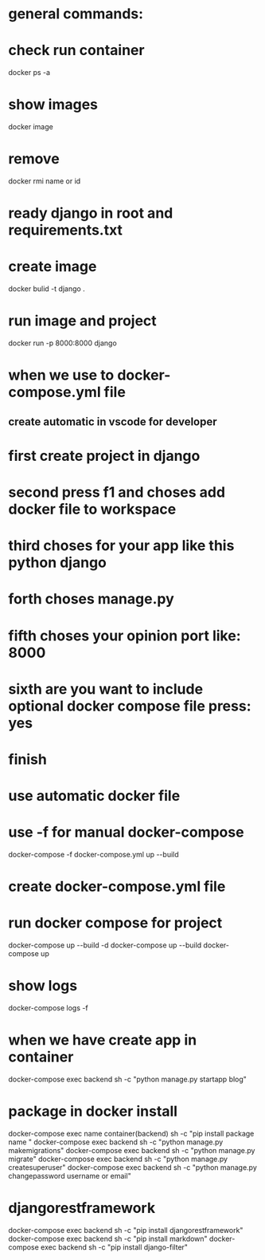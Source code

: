 
# general commands:

# check run container
  docker ps -a

# show images
 docker image 

# remove 
 docker rmi name or id 



# ready django in root and requirements.txt
# create  image 
 docker bulid -t django .


# run image and project
 docker run -p 8000:8000 django



# when we use to docker-compose.yml file 

## create automatic  in vscode for developer
# first create  project in django 
# second press f1  and choses add docker file to workspace 
# third choses for your app like this python django 
# forth choses manage.py 
# fifth choses your opinion port like: 8000
# sixth are you want to include optional docker compose file   press: yes 
# finish

# use automatic docker file 
# use -f for manual docker-compose
 docker-compose -f docker-compose.yml up --build




# create docker-compose.yml file 

# run docker compose for project 
 docker-compose up --build -d
 docker-compose up --build
 docker-compose up 

# show logs 
 docker-compose logs -f 




# when we have create app in container 
 docker-compose exec backend sh -c "python manage.py startapp blog" 


# package in docker install
 docker-compose exec name container(backend) sh -c "pip install  package name " 
 docker-compose exec backend sh -c "python manage.py makemigrations"
 docker-compose exec backend sh -c "python manage.py migrate"
 docker-compose exec backend sh -c "python manage.py createsuperuser"
 docker-compose exec backend sh -c "python manage.py changepassword username or email"

 # djangorestframework
 docker-compose exec backend sh -c "pip install djangorestframework"
 docker-compose exec backend sh -c "pip install markdown"
 docker-compose exec backend sh -c "pip install django-filter"
